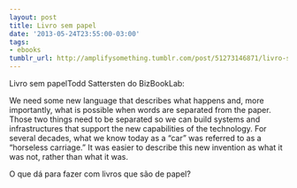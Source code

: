```yaml
---
layout: post
title: Livro sem papel
date: '2013-05-24T23:55:00-03:00'
tags:
- ebooks
tumblr_url: http://amplifysomething.tumblr.com/post/51273146871/livro-sem-papel
---
```

Livro sem papelTodd Sattersten do BizBookLab:

We need some new language that describes what happens and, more importantly, what is possible when words are separated from the paper. Those two things need to be separated so we can build systems and infrastructures that support the new capabilities of the technology.
For several decades, what we know today as a “car” was referred to as a “horseless carriage.” It was easier to describe this new invention as what it was not, rather than what it was.

O que dá para fazer com livros que são de papel?

